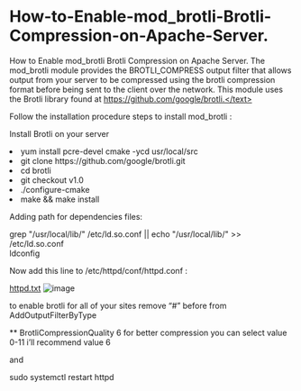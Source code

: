 # How-to-Enable-mod_brotli-Brotli-Compression-on-Apache-Server.
How to Enable mod_brotli Brotli Compression on Apache Server.
<text>
The mod_brotli module provides the BROTLI_COMPRESS output filter that allows output from your server to be compressed using the brotli compression format before being sent to the client over the network. This module uses the Brotli library found at https://github.com/google/brotli.</text>


<p>Follow the installation procedure steps to install mod_brotli :</p>

<p>Install Brotli on your server</p>

<li>yum install pcre-devel cmake -ycd usr/local/src</li>
<li>git clone https://github.com/google/brotli.git</li>
<li>cd brotli</li>
<li>git checkout v1.0</li>
<li>./configure-cmake</li>
<li>make && make install</li>
<p>Adding path for dependencies files:</p>

grep "/usr/local/lib/" /etc/ld.so.conf || echo "/usr/local/lib/" >> /etc/ld.so.conf<br>
ldconfig

<p>Now add this line to /etc/httpd/conf/httpd.conf :</p>

[httpd.txt](https://github.com/bigsol/How-to-Enable-mod_brotli-Brotli-Compression-on-Apache-Server./files/7497056/httpd.txt)
![image](https://user-images.githubusercontent.com/51197053/140745881-1d3f9258-91cf-4526-a09d-f8c1a4697721.png)

<p>to enable brotli for all of your sites remove “#” before from AddOutputFilterByType</p>
<p>** BrotliCompressionQuality 6 for better compression you can select value 0-11 i’ll recommend value 6</p>

and 
<p>sudo systemctl restart httpd</p>


